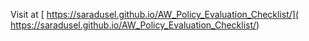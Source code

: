 Visit at [
https://saradusel.github.io/AW_Policy_Evaluation_Checklist/](
https://saradusel.github.io/AW_Policy_Evaluation_Checklist/)
